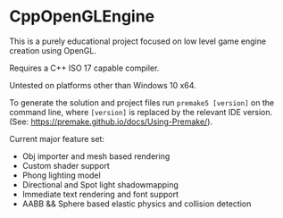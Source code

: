 # CppOpenGLEngine

This is a purely educational project focused on low level game engine creation using OpenGL.


Requires a C++ ISO 17 capable compiler.

Untested on platforms other than Windows 10 x64.

To generate the solution and project files run `premake5 [version]` on the command line, where `[version]` is replaced by the relevant IDE version. (See: https://premake.github.io/docs/Using-Premake/).

Current major feature set:  
* Obj importer and mesh based rendering
* Custom shader support
* Phong lighting model
* Directional and Spot light shadowmapping
* Immediate text rendering and font support
* AABB && Sphere based elastic physics and collision detection